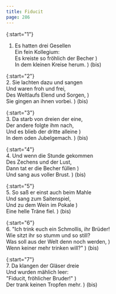 ```yaml
---
title: Fiducit
page: 286
---  
```


{:start="1"}  
1.  Es hatten drei Gesellen  
Ein fein Kollegium:  
Es kreiste so fröhlich der Becher  )  
In dem kleinen Kreise herum.       ) (bis)  


{:start="2"}  
2. Sie lachten dazu und sangen  
Und waren froh und frei,  
Des Weltlaufs Elend und Sorgen,   )  
Sie gingen an ihnen vorbei.       ) (bis)  


{:start="3"}  
3. Da starb von dreien der eine,  
Der andere folgte ihm nach,  
Und es blieb der dritte alleine )  
In dem oden Jubelgemach.        ) (bis)  


{:start="4"}  
4. Und wenn die Stunde gekommen  
Des Zechens und der Lust,  
Dann tat er die Becher füllen    )  
Und sang aus voller Brust.       ) (bis)  


{:start="5"}  
5. So saß er einst auch beim Mahle  
Und sang zum Saitenspiel,  
Und zu dem Wein im Pokale    )  
Eine helle Träne fiel.       ) (bis)  


{:start="6"}  
6. "Ich trink euch ein Schmollis, ihr Brüder!  
Wie sitzt ihr so stumm und so still?  
Was soll aus der Welt denn noch werden, )  
Wenn keiner mehr trinken will?"         ) (bis)  


{:start="7"}  
7. Da klangen der Gläser dreie  
Und wurden mählich leer:  
"Fiducit, fröhlicher Bruder!"        )  
Der trank keinen Tropfen mehr.       ) (bis)  